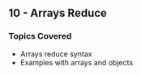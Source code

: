 ## 10 - Arrays Reduce

### Topics Covered

- Arrays reduce syntax
- Examples with arrays and objects

